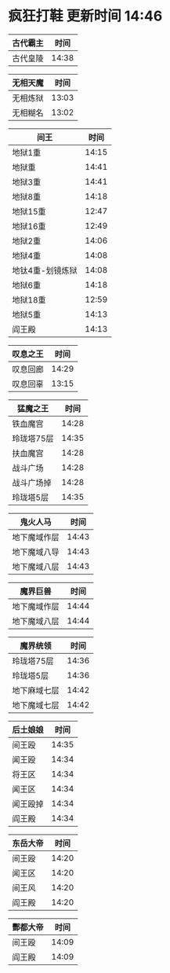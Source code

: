 # 疯狂打鞋 更新时间 14:46

| 古代霸主   | 时间    |
|--------|-------|
| 古代皇陵 | 14:38 |

| 无相天魔   | 时间    |
|--------|-------|
| 无相炼狱 | 13:03 |
| 无相糊名 | 13:02 |

| 间王   | 时间    |
|--------|-------|
| 地狱1重 | 14:15 |
| 地狱重 | 14:41 |
| 地狱3重 | 14:41 |
| 地狱8重 | 14:18 |
| 地狱15重 | 12:47 |
| 地狱16重 | 12:49 |
| 地狱2重 | 14:06 |
| 地狱4重 | 14:08 |
| 地钛4重-划镜炼狱 | 14:08 |
| 地狱6重 | 14:18 |
| 地狱18重 | 12:59 |
| 地狱5重 | 14:13 |
| 阎王殿 | 14:13 |

| 叹息之王   | 时间    |
|--------|-------|
| 叹息回廊 | 14:29 |
| 叹息回辜 | 13:15 |

| 猛魔之王   | 时间    |
|--------|-------|
| 铁血魔宫 | 14:28 |
| 玲珑塔75层 | 14:35 |
| 扶血魔宫 | 14:28 |
| 战斗广场 | 14:28 |
| 战斗广场掉 | 14:28 |
| 玲珑塔5层 | 14:35 |

| 鬼火人马   | 时间    |
|--------|-------|
| 地下魔域作层 | 14:43 |
| 地下魔域八导 | 14:43 |
| 地下魔域八层 | 14:43 |

| 魔界巨兽   | 时间    |
|--------|-------|
| 地下魔域作层 | 14:44 |
| 地下魔域八层 | 14:44 |

| 魔界统领   | 时间    |
|--------|-------|
| 玲珑塔75层 | 14:36 |
| 玲珑塔5层 | 14:36 |
| 地下麻域七层 | 14:42 |
| 地下魔域七层 | 14:42 |

| 后土娘娘   | 时间    |
|--------|-------|
| 间王殴 | 14:35 |
| 闻王殴 | 14:34 |
| 将王区 | 14:34 |
| 闻王区 | 14:34 |
| 闻王殴掉 | 14:34 |
| 阎王殿 | 14:34 |

| 东岳大帝   | 时间    |
|--------|-------|
| 间王殴 | 14:20 |
| 闻王区 | 14:20 |
| 间王风 | 14:20 |
| 阎王殿 | 14:20 |

| 酆都大帝   | 时间    |
|--------|-------|
| 间王殴 | 14:09 |
| 阎王殿 | 14:09 |